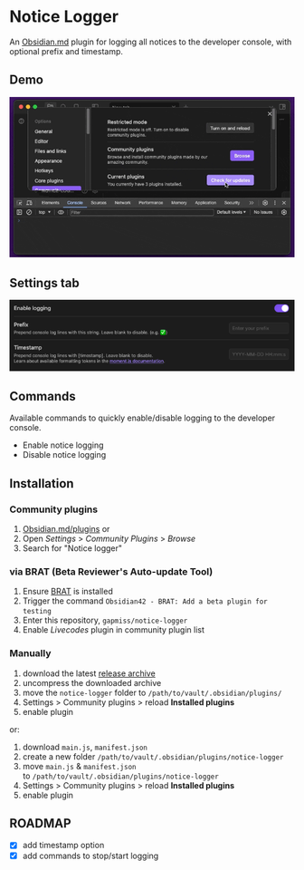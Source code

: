 # Notice Logger

An [Obsidian.md](https://obsidian.md) plugin for logging all notices to the developer console, with optional prefix and timestamp.

## Demo

![Demo screenshot](./resources/NOTICE-LOGGER-PLUGIN-Obsidian-v1.6.1-2024-05-26-10.57.33.gif)

## Settings tab

![Settings tab screenshot](./resources/NOTICE-LOGGER-PLUGIN-Obsidian-v1.6.1-2024-05-26-10.59.21.png)

## Commands

Available commands to quickly enable/disable logging to the developer console.

- Enable notice logging
- Disable notice logging

## Installation

### Community plugins

1. [Obsidian.md/plugins](https://obsidian.md/plugins?id=notice-logger) or
2. Open *Settings* > *Community Plugins* > *Browse*
3. Search for "Notice logger"

### via BRAT (Beta Reviewer's Auto-update Tool)

1. Ensure [BRAT](https://github.com/TfTHacker/obsidian42-brat) is installed
2. Trigger the command `Obsidian42 - BRAT: Add a beta plugin for testing`
3. Enter this repository, `gapmiss/notice-logger`
4. Enable _Livecodes_ plugin in community plugin list

### Manually

1. download the latest [release archive](https://github.com/gapmiss/notice-logger/releases/)
2. uncompress the downloaded archive
3. move the `notice-logger` folder to `/path/to/vault/.obsidian/plugins/`
4. Settings > Community plugins > reload **Installed plugins**
5. enable plugin

or:

1. download `main.js`, `manifest.json`
2. create a new folder `/path/to/vault/.obsidian/plugins/notice-logger`
3. move `main.js` & `manifest.json` to `/path/to/vault/.obsidian/plugins/notice-logger`
4. Settings > Community plugins > reload **Installed plugins**
5. enable plugin

## ROADMAP

- [X] add timestamp option
- [X] add commands to stop/start logging

